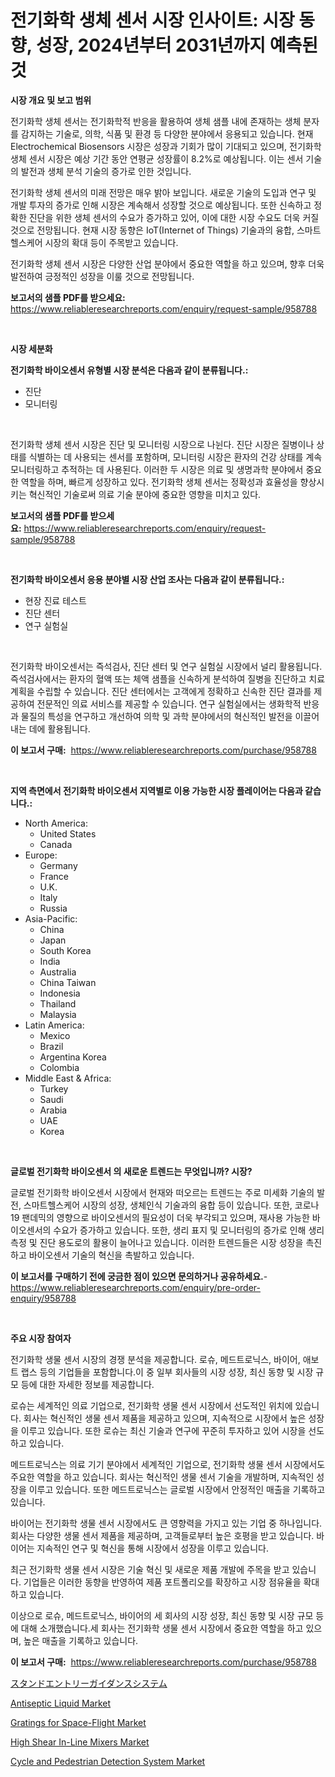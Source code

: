 <p><h1>전기화학 생체 센서 시장 인사이트: 시장 동향, 성장, 2024년부터 2031년까지 예측된 것</h1></p><p><strong>시장 개요 및 보고 범위</strong></p>
<p><p>전기화학 생체 센서는 전기화학적 반응을 활용하여 생체 샘플 내에 존재하는 생체 분자를 감지하는 기술로, 의학, 식품 및 환경 등 다양한 분야에서 응용되고 있습니다. 현재 Electrochemical Biosensors 시장은 성장과 기회가 많이 기대되고 있으며, 전기화학 생체 센서 시장은 예상 기간 동안 연평균 성장률이 8.2%로 예상됩니다. 이는 센서 기술의 발전과 생체 분석 기술의 증가로 인한 것입니다.</p><p>전기화학 생체 센서의 미래 전망은 매우 밝아 보입니다. 새로운 기술의 도입과 연구 및 개발 투자의 증가로 인해 시장은 계속해서 성장할 것으로 예상됩니다. 또한 신속하고 정확한 진단을 위한 생체 센서의 수요가 증가하고 있어, 이에 대한 시장 수요도 더욱 커질 것으로 전망됩니다. 현재 시장 동향은 IoT(Internet of Things) 기술과의 융합, 스마트헬스케어 시장의 확대 등이 주목받고 있습니다.</p><p>전기화학 생체 센서 시장은 다양한 산업 분야에서 중요한 역할을 하고 있으며, 향후 더욱 발전하여 긍정적인 성장을 이룰 것으로 전망됩니다.</p></p>
<p><strong>보고서의 샘플 PDF를 받으세요:</strong> <a href="https://www.reliableresearchreports.com/enquiry/request-sample/958788">https://www.reliableresearchreports.com/enquiry/request-sample/958788</a></p>
<p>&nbsp;</p>
<p><strong>시장 세분화</strong></p>
<p><strong>전기화학 바이오센서 유형별 시장 분석은 다음과 같이 분류됩니다.:</strong></p>
<p><ul><li>진단</li><li>모니터링</li></ul></p>
<p>&nbsp;</p>
<p><p>전기화학 생체 센서 시장은 진단 및 모니터링 시장으로 나뉜다. 진단 시장은 질병이나 상태를 식별하는 데 사용되는 센서를 포함하며, 모니터링 시장은 환자의 건강 상태를 계속 모니터링하고 추적하는 데 사용된다. 이러한 두 시장은 의료 및 생명과학 분야에서 중요한 역할을 하며, 빠르게 성장하고 있다. 전기화학 생체 센서는 정확성과 효율성을 향상시키는 혁신적인 기술로써 의료 기술 분야에 중요한 영향을 미치고 있다.</p></p>
<p><strong>보고서의 샘플 PDF를 받으세요:</strong>&nbsp;<a href="https://www.reliableresearchreports.com/enquiry/request-sample/958788">https://www.reliableresearchreports.com/enquiry/request-sample/958788</a></p>
<p>&nbsp;</p>
<p><strong> 전기화학 바이오센서 응용 분야별 시장 산업 조사는 다음과 같이 분류됩니다.:</strong></p>
<p><ul><li>현장 진료 테스트</li><li>진단 센터</li><li>연구 실험실</li></ul></p>
<p>&nbsp;</p>
<p><p>전기화학 바이오센서는 즉석검사, 진단 센터 및 연구 실험실 시장에서 널리 활용됩니다. 즉석검사에서는 환자의 혈액 또는 체액 샘플을 신속하게 분석하여 질병을 진단하고 치료 계획을 수립할 수 있습니다. 진단 센터에서는 고객에게 정확하고 신속한 진단 결과를 제공하여 전문적인 의료 서비스를 제공할 수 있습니다. 연구 실험실에서는 생화학적 반응과 물질의 특성을 연구하고 개선하여 의학 및 과학 분야에서의 혁신적인 발전을 이끌어내는 데에 활용됩니다.</p></p>
<p><strong>이 보고서 구매:</strong>&nbsp; <a href="https://www.reliableresearchreports.com/purchase/958788">https://www.reliableresearchreports.com/purchase/958788</a></p>
<p>&nbsp;</p>
<p><strong>지역 측면에서 전기화학 바이오센서 지역별로 이용 가능한 시장 플레이어는 다음과 같습니다.:</strong></p>
<p><ul>
    <li>
        North America:
        <ul>
            <li>United States</li>
            <li>Canada</li>
        </ul>
    </li>
    <li>
        Europe:
        <ul>
            <li>Germany</li>
            <li>France</li>
            <li>U.K.</li>
            <li>Italy</li>
            <li>Russia</li>
        </ul>
    </li>
    <li>
        Asia-Pacific:
        <ul>
            <li>China</li>
            <li>Japan</li>
            <li>South Korea</li>
            <li>India</li>
            <li>Australia</li>
            <li>China Taiwan</li>
            <li>Indonesia</li>
            <li>Thailand</li>
            <li>Malaysia</li>
        </ul>
    </li>
    <li>
        Latin America:
        <ul>
            <li>Mexico</li>
            <li>Brazil</li>
            <li>Argentina Korea</li>
            <li>Colombia</li>
        </ul>
    </li>
    <li>
        Middle East & Africa:
        <ul>
            <li>Turkey</li>
            <li>Saudi</li>
            <li>Arabia</li>
            <li>UAE</li>
            <li>Korea</li>
        </ul>
    </li>
    </ul></p>
<p>&nbsp;</p>
<p><strong>글로벌 전기화학 바이오센서 의 새로운 트렌드는 무엇입니까? 시장?</strong></p>
<p><p>글로벌 전기화학 바이오센서 시장에서 현재와 떠오르는 트렌드는 주로 미세화 기술의 발전, 스마트헬스케어 시장의 성장, 생체인식 기술과의 융합 등이 있습니다. 또한, 코로나19 팬데믹의 영향으로 바이오센서의 필요성이 더욱 부각되고 있으며, 재사용 가능한 바이오센서의 수요가 증가하고 있습니다. 또한, 생리 표지 및 모니터링의 증가로 인해 생리 측정 및 진단 용도로의 활용이 늘어나고 있습니다. 이러한 트렌드들은 시장 성장을 촉진하고 바이오센서 기술의 혁신을 촉발하고 있습니다.</p></p>
<p><strong>이 보고서를 구매하기 전에 궁금한 점이 있으면 문의하거나 공유하세요.</strong>- <a href="https://www.reliableresearchreports.com/enquiry/pre-order-enquiry/958788">https://www.reliableresearchreports.com/enquiry/pre-order-enquiry/958788</a></p>
<p>&nbsp;</p>
<p><strong>주요 시장 참여자</strong></p>
<p><p>전기화학 생물 센서 시장의 경쟁 분석을 제공합니다. 로슈, 메드트로닉스, 바이어, 애보트 랩스 등의 기업들을 포함합니다.이 중 일부 회사들의 시장 성장, 최신 동향 및 시장 규모 등에 대한 자세한 정보를 제공합니다.</p><p>로슈는 세계적인 의료 기업으로, 전기화학 생물 센서 시장에서 선도적인 위치에 있습니다. 회사는 혁신적인 생물 센서 제품을 제공하고 있으며, 지속적으로 시장에서 높은 성장을 이루고 있습니다. 또한 로슈는 최신 기술과 연구에 꾸준히 투자하고 있어 시장을 선도하고 있습니다.</p><p>메드트로닉스는 의료 기기 분야에서 세계적인 기업으로, 전기화학 생물 센서 시장에서도 주요한 역할을 하고 있습니다. 회사는 혁신적인 생물 센서 기술을 개발하며, 지속적인 성장을 이루고 있습니다. 또한 메드트로닉스는 글로벌 시장에서 안정적인 매출을 기록하고 있습니다.</p><p>바이어는 전기화학 생물 센서 시장에서도 큰 영향력을 가지고 있는 기업 중 하나입니다. 회사는 다양한 생물 센서 제품을 제공하며, 고객들로부터 높은 호평을 받고 있습니다. 바이어는 지속적인 연구 및 혁신을 통해 시장에서 성장을 이루고 있습니다.</p><p>최근 전기화학 생물 센서 시장은 기술 혁신 및 새로운 제품 개발에 주목을 받고 있습니다. 기업들은 이러한 동향을 반영하여 제품 포트폴리오를 확장하고 시장 점유율을 확대하고 있습니다.</p><p>이상으로 로슈, 메드트로닉스, 바이어의 세 회사의 시장 성장, 최신 동향 및 시장 규모 등에 대해 소개했습니다.세 회사는 전기화학 생물 센서 시장에서 중요한 역할을 하고 있으며, 높은 매출을 기록하고 있습니다.</p></p>
<p><strong>이 보고서 구매:</strong>&nbsp;&nbsp;<a href="https://www.reliableresearchreports.com/purchase/958788">https://www.reliableresearchreports.com/purchase/958788</a></p>
<p><p><a href="https://medium.com/@craigturcottrte8976/%E3%82%B9%E3%82%BF%E3%83%B3%E3%83%89%E3%82%A8%E3%83%B3%E3%83%88%E3%83%AA%E3%83%BC%E3%82%AC%E3%82%A4%E3%83%80%E3%83%B3%E3%82%B9%E3%82%B7%E3%82%B9%E3%83%86%E3%83%A0%E5%B8%82%E5%A0%B4-2031%E5%B9%B4%E3%81%BE%E3%81%A7%E3%81%AE%E3%83%88%E3%83%AC%E3%83%B3%E3%83%89-%E4%BA%88%E6%B8%AC-%E7%AB%B6%E4%BA%89%E5%88%86%E6%9E%90-95a82d9a8ed0">スタンドエントリーガイダンスシステム</a></p><p><a href="https://full-wildebeest-80b.notion.site/Antiseptic-Liquid-Market-Size-Share-Trends-Analysis-Report-By-Application-Regional-Outlook-Comp-5379a93675e84fbe84bb27d3de6ca1c7">Antiseptic Liquid Market</a></p><p><a href="https://view.publitas.com/reportprime-1/gratings-for-space-flight-market-research-report-the-key-to-successful-business-strategy-forecasted-for-period-from-2024-2031/">Gratings for Space-Flight Market</a></p><p><a href="https://github.com/ashepherd82/Market-Research-Report-List-3/blob/main/high-shear-in-line-mixers-market.md">High Shear In-Line Mixers Market</a></p><p><a href="https://view.publitas.com/reportprime-1/cycle-and-pedestrian-detection-system-market-insights-market-players-and-forecast-till-2031/">Cycle and Pedestrian Detection System Market</a></p></p>
